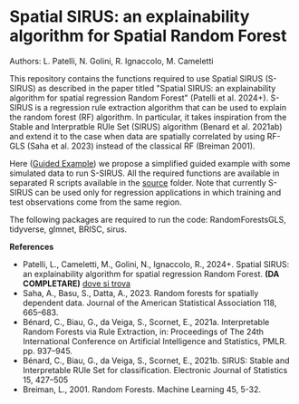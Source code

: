 # Spatial SIRUS: an explainability algorithm for Spatial Random Forest
Authors: L. Patelli, N. Golini, R. Ignaccolo, M. Cameletti

This repository contains the functions required to use Spatial SIRUS (S-SIRUS) as described in the paper titled "Spatial SIRUS: an explainability algorithm for spatial regression Random Forest" (Patelli et al. 2024+). S-SIRUS is a regression rule extraction algorithm that can be used to explain the random forest (RF) algorithm. In particular, it takes inspiration from the Stable and Interpratble RUle Set (SIRUS) algorithm (Benard et al. 2021ab) and extend it to the case when data are spatially correlated by using RF-GLS (Saha et al. 2023) instead of the classical RF (Breiman 2001).

Here ([Guided Example](s.sirus_guided_example.R)) we propose a simplified guided example with some simulated data to run S-SIRUS. All the required functions are available in separated R scripts available in the [source](source) folder. Note that currently S-SIRUS can be used only for regression applications in which training and test observations come from the same region.

The following packages are required to run the code: RandomForestsGLS, tidyverse, glmnet, BRISC, sirus.

**References**
- Patelli, L., Cameletti, M., Golini, N., Ignaccolo, R., 2024+. Spatial SIRUS: an explainability algorithm for spatial
regression Random Forest. **(DA COMPLETARE)** [dove si trova](url)
- Saha, A., Basu, S., Datta, A., 2023. Random forests for spatially dependent data. Journal of the American Statistical Association 118, 665–683.
- Bénard, C., Biau, G., da Veiga, S., Scornet, E., 2021a. Interpretable Random Forests via Rule Extraction, in: Proceedings of The 24th International Conference on Artificial Intelligence and Statistics, PMLR. pp. 937–945.
- Bénard, C., Biau, G., da Veiga, S., Scornet, E., 2021b. SIRUS: Stable and Interpretable RUle Set for classification. Electronic Journal of Statistics 15, 427–505
- Breiman, L., 2001. Random Forests. Machine Learning 45, 5-32.
